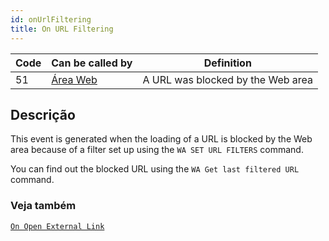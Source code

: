 ```yaml
---
id: onUrlFiltering
title: On URL Filtering
---
```


| Code | Can be called by                            | Definition                        |
| ---- | ------------------------------------------- | --------------------------------- |
| 51   | [Área Web](FormObjects/webArea_overview.md) | A URL was blocked by the Web area |


## Descrição

This event is generated when the loading of a URL is blocked by the Web area because of a filter set up using the `WA SET URL FILTERS` command.

You can find out the blocked URL using the `WA Get last filtered URL` command.

### Veja também
[`On Open External Link`](onOpenExternalLink.md)